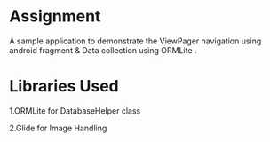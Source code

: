 # Assignment

A sample application to demonstrate the ViewPager navigation using  android fragment & Data collection using ORMLite .

Libraries Used
===============


1.ORMLite for DatabaseHelper class

2.Glide for Image Handling




